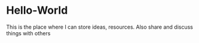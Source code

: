 # Hello-World
This is the place where I can store ideas, resources. Also share and discuss things with others

